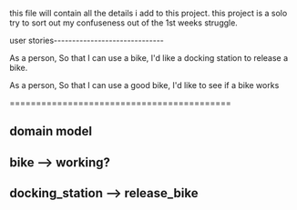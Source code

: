 this file will contain all the details i add to this project.
this project is a solo try to sort out my confuseness out of the 1st weeks struggle.

user stories------------------------------

As a person,
So that I can use a bike,
I'd like a docking station to release a bike.

As a person,
So that I can use a good bike,
I'd like to see if a bike works

==========================================

domain model
------------------------------------------
bike  				-->		working?
------------------------------------------
docking_station  	-->		release_bike
------------------------------------------